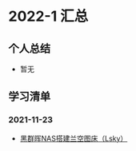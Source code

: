 # 2022-1 汇总

## 个人总结
* 暂无

## 学习清单
### 2021-11-23
* [黑群晖NAS搭建兰空图床（Lsky）](./2022-01-11/黑群晖NAS搭建兰空图床（Lsky）.md)
